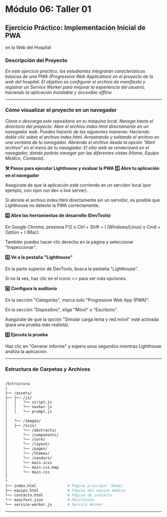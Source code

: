 
# Módulo 06: Taller 01
## Ejercicio Práctico: Implementación Inicial de PWA
en la Web del Hospital

### Descripción del Proyecto
*En este ejercicio práctico, los estudiantes integrarán características básicas de una PWA
(Progressive Web Application) en el proyecto de la web del hospital. El objetivo es configurar
el archivo de manifiesto y registrar un Service Worker para mejorar la experiencia del
usuario, haciendo la aplicación instalable y accesible offline*

---

### Cómo visualizar el proyecto en un navegador
*Clona o descarga este repositorio en tu máquina local.
Navega hasta el directorio del proyecto.
Abre el archivo index.html directamente en un navegador web. Puedes hacerlo de las siguientes maneras:
Haciendo doble clic sobre el archivo index.html.
Arrastrando y soltando el archivo en una ventana de tu navegador.
Abriendo el archivo desde la opción "Abrir archivo" en el menú de tu navegador.
El sitio web se renderizará en el navegador, donde podrás navegar por las diferentes vistas (Home, Equipo Médico, Contacto).*

**🛠 Pasos para ejecutar Lighthouse y evaluar la PWA**
**1️⃣ Abre tu aplicación en el navegador**

Asegúrate de que la aplicación esté corriendo en un servidor local (por ejemplo, con npm run dev o live server).

Si abriste el archivo index.html directamente sin un servidor, es posible que Lighthouse no detecte la PWA correctamente.

**2️⃣ Abre las herramientas de desarrollo (DevTools)**

En Google Chrome, presiona F12 o Ctrl + Shift + I (Windows/Linux) o Cmd + Option + I (Mac).

También puedes hacer clic derecho en la página y seleccionar "Inspeccionar".

**3️⃣ Ve a la pestaña "Lighthouse"**

En la parte superior de DevTools, busca la pestaña "Lighthouse".

Si no la ves, haz clic en el ícono >> para ver más opciones.

**4️⃣ Configura la auditoría**

En la sección "Categorías", marca solo "Progressive Web App (PWA)".

En la sección "Dispositivo", elige "Móvil" o "Escritorio".

Asegúrate de que la opción "Simular carga lenta y red móvil" esté activada (para una prueba más realista).

**5️⃣ Ejecuta la prueba**

Haz clic en "Generar informe" y espera unos segundos mientras Lighthouse analiza la aplicación.

---

### Estructura de Carpetas y Archivos
```bash

/Estructura
│
├── /assets/
├── ├── /js/
│   │   └── script.js
│   │   └── navbar.js
│   │   └── prompt.js
│
│   └── /images/ 
│   ├── /scss/
│       └── /abstracts/  
│       └── /components/  
│       └── /core/
│       └── /layout/
│       └── /pages/
│       └── /themes/
│       └── /vendors/    
│       └── main.scss 
│       └── main.css.map
│       └── main.css
│ 
*
├── index.html              # Página principal (Home)
├── equipo.html             # Página del equipo médico
└── contacto.html           # Página de contacto
└── manifest.json           # Manifiesto
└── service-worker.js       # Service Worker

```

---


